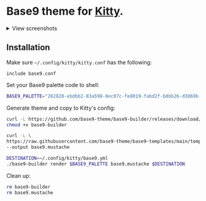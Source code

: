 # Base9 theme for [Kitty](https://sw.kovidgoyal.net/kitty/).


<details>
<summary>View screenshots</summary>
282828-ebdbb2-83a598-8ec07c-fe8019-fabd2f-b8bb26-d3869b-fb4934
<img src="https://user-images.githubusercontent.com/2196866/180879121-6bdb8bda-07f9-4041-a36c-e30e23fd0a8c.png"/>
</details>

## Installation

Make sure `~/.config/kitty/kitty.conf` has the following:
```
include base9.conf
```


Set your Base9 palette code to shell:
```bash
BASE9_PALETTE="282828-ebdbb2-83a598-8ec07c-fe8019-fabd2f-b8bb26-d3869b-fb4934"
```

Generate theme and copy to Kitty's config:
```bash
curl -L https://github.com/base9-theme/base9-builder/releases/download/0.1/base9-builder --output base9-builder
chmod +x base9-builder

curl -L \
https://raw.githubusercontent.com/base9-theme/base9-templates/main/templates/kitty&#x2F;default.conf.mustache \
--output base9.mustache

DESTINATION=~/.config/kitty/base9.yml
./base9-builder render $BASE9_PALETTE base9.mustache $DESTINATION
```

Clean up:
```bash
rm base9-builder
rm base9.mustache
```



